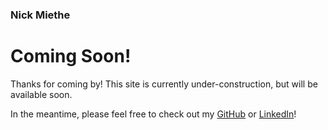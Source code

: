 ### Nick Miethe

# [](#header-1)Coming Soon!

Thanks for coming by! This site is currently under-construction, but will be available soon.

In the meantime, please feel free to check out my [GitHub](https://github.com/miethe) or [LinkedIn](https://www.linkedin.com/in/miethe/)!
